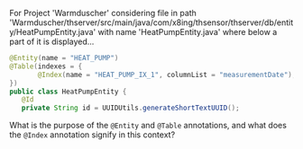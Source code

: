 For Project 'Warmduscher' considering file in path 'Warmduscher/thserver/src/main/java/com/x8ing/thsensor/thserver/db/entity/HeatPumpEntity.java' with name 'HeatPumpEntity.java' where below a part of it is displayed... 
```java
@Entity(name = "HEAT_PUMP")
@Table(indexes = {
       @Index(name = "HEAT_PUMP_IX_1", columnList = "measurementDate"),
})
public class HeatPumpEntity {
   @Id
   private String id = UUIDUtils.generateShortTextUUID();
```
What is the purpose of the `@Entity` and `@Table` annotations, and what does the `@Index` annotation signify in this context?
